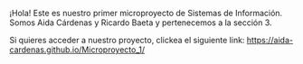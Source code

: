 ¡Hola! Este es nuestro primer microproyecto de Sistemas de Información. Somos Aida Cárdenas y Ricardo Baeta y pertenecemos a la sección 3.

Si quieres acceder a nuestro proyecto, clickea el siguiente link: https://aida-cardenas.github.io/Microproyecto_1/
